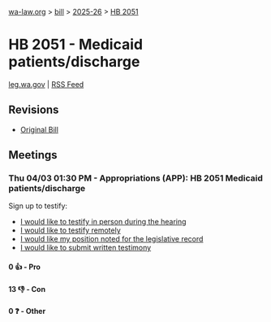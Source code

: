 [wa-law.org](/) > [bill](/bill/) > [2025-26](/bill/2025-26/) > [HB 2051](/bill/2025-26/hb/2051/)

# HB 2051 - Medicaid patients/discharge
[leg.wa.gov](https://app.leg.wa.gov/billsummary?BillNumber=2051&Year=2025&Initiative=false) | [RSS Feed](./rss.xml)

## Revisions
* [Original Bill](1/)

## Meetings
### Thu 04/03 01:30 PM - Appropriations (APP): HB 2051 Medicaid patients/discharge
Sign up to testify:
* [I would like to testify in person during the hearing](https://app.leg.wa.gov/csi/Testifier/Add?chamber=House&mId=33247&aId=166602&caId=26805&tId=1)
* [I would like to testify remotely](https://app.leg.wa.gov/csi/Testifier/Add?chamber=House&mId=33247&aId=166602&caId=26805&tId=2)
* [I would like my position noted for the legislative record](https://app.leg.wa.gov/csi/Testifier/Add?chamber=House&mId=33247&aId=166602&caId=26805&tId=3)
* [I would like to submit written testimony](https://app.leg.wa.gov/csi/Testifier/Add?chamber=House&mId=33247&aId=166602&caId=26805&tId=4)

#### 0 👍 - Pro

#### 13 👎 - Con

#### 0 ❓ - Other
